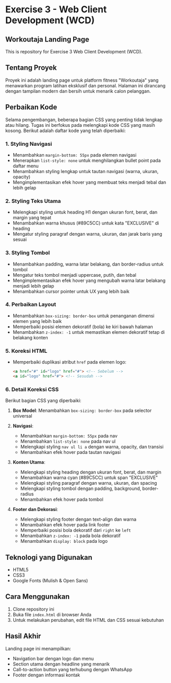 # Exercise 3 - Web Client Development (WCD)

## Workoutaja Landing Page

This is repository for Exercise 3 Web Client Development (WCD).

## Tentang Proyek
Proyek ini adalah landing page untuk platform fitness "Workoutaja" yang menawarkan program latihan eksklusif dan personal. Halaman ini dirancang dengan tampilan modern dan bersih untuk menarik calon pelanggan.

## Perbaikan Kode

Selama pengembangan, beberapa bagian CSS yang penting tidak lengkap atau hilang. Tugas ini berfokus pada melengkapi kode CSS yang masih kosong. Berikut adalah daftar kode yang telah diperbaiki:

### 1. Styling Navigasi
- Menambahkan `margin-bottom: 55px` pada elemen navigasi
- Menerapkan `list-style: none` untuk menghilangkan bullet point pada daftar menu
- Menambahkan styling lengkap untuk tautan navigasi (warna, ukuran, opacity)
- Mengimplementasikan efek hover yang membuat teks menjadi tebal dan lebih gelap

### 2. Styling Teks Utama
- Melengkapi styling untuk heading H1 dengan ukuran font, berat, dan margin yang tepat
- Menambahkan warna khusus (#89C5CC) untuk kata "EXCLUSIVE" di heading
- Mengatur styling paragraf dengan warna, ukuran, dan jarak baris yang sesuai

### 3. Styling Tombol
- Menambahkan padding, warna latar belakang, dan border-radius untuk tombol
- Mengatur teks tombol menjadi uppercase, putih, dan tebal
- Mengimplementasikan efek hover yang mengubah warna latar belakang menjadi lebih gelap
- Menambahkan cursor pointer untuk UX yang lebih baik

### 4. Perbaikan Layout
- Menambahkan `box-sizing: border-box` untuk penanganan dimensi elemen yang lebih baik
- Memperbaiki posisi elemen dekoratif (bola) ke kiri bawah halaman
- Menambahkan `z-index: -1` untuk memastikan elemen dekoratif tetap di belakang konten

### 5. Koreksi HTML
- Memperbaiki duplikasi atribut `href` pada elemen logo: 
  ```html
  <a href="#" id="logo" href="#"> <!-- Sebelum -->
  <a id="logo" href="#"> <!-- Sesudah -->
  ```

### 6. Detail Koreksi CSS
Berikut bagian CSS yang diperbaiki:

1. **Box Model**: Menambahkan `box-sizing: border-box` pada selector universal
2. **Navigasi**: 
   - Menambahkan `margin-bottom: 55px` pada nav
   - Menambahkan `list-style: none` pada nav ul
   - Melengkapi styling `nav ul li a` dengan warna, opacity, dan transisi
   - Menambahkan efek hover pada tautan navigasi

3. **Konten Utama**:
   - Melengkapi styling heading dengan ukuran font, berat, dan margin
   - Menambahkan warna cyan (#89C5CC) untuk span "EXCLUSIVE"
   - Melengkapi styling paragraf dengan warna, ukuran, dan spacing
   - Melengkapi styling tombol dengan padding, background, border-radius
   - Menambahkan efek hover pada tombol

4. **Footer dan Dekorasi**:
   - Melengkapi styling footer dengan text-align dan warna
   - Menambahkan efek hover pada link footer
   - Memperbaiki posisi bola dekoratif dari `right` ke `left`
   - Menambahkan `z-index: -1` pada bola dekoratif
   - Menambahkan `display: block` pada logo

## Teknologi yang Digunakan
- HTML5
- CSS3
- Google Fonts (Mulish & Open Sans)

## Cara Menggunakan
1. Clone repository ini
2. Buka file `index.html` di browser Anda
3. Untuk melakukan perubahan, edit file HTML dan CSS sesuai kebutuhan

## Hasil Akhir
Landing page ini menampilkan:
- Navigation bar dengan logo dan menu
- Section utama dengan headline yang menarik
- Call-to-action button yang terhubung dengan WhatsApp
- Footer dengan informasi kontak